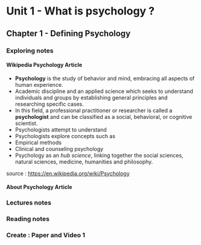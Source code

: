 # Unit 1 - What is psychology ?
## Chapter 1 - Defining Psychology

### Exploring notes

#### Wikipedia Psychology Article

* **Psychology** is the study of behavior and mind, embracing all aspects of human experience.
* Academic discipline and an applied science which seeks to understand individuals and groups by establishing general principles and researching specific cases.
* In this field, a professional practitioner or researcher is called a **psychologist** and can be classified as a social, behavioral, or cognitive scientist.
* Psychologists attempt to understand
* Psychologists explore concepts such as
* Empirical methods
* Clinical and counseling psychology
* Psychology as an *hub science*, linking together the social sciences, natural sciences, medicine, humanities and philosophy. 

source : https://en.wikipedia.org/wiki/Psychology

#### About Psychology Article

### Lectures notes

### Reading notes

### Create : Paper and Video 1